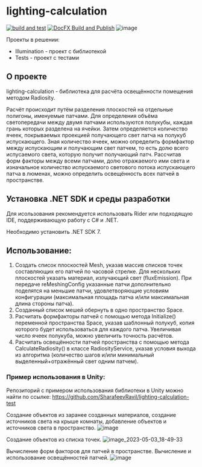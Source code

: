 # lighting-calculation
[![build and test](https://github.com/SharafeevRavil/lighting-calculation/actions/workflows/build-and-test.yml/badge.svg)](https://GitHub.com/SharafeevRavil/lighting-calculation/actions/workflows/build-and-test.yml)
[![DocFX Build and Publish](https://GitHub.com/SharafeevRavil/lighting-calculation/actions/workflows/docfx-build-publish.yml/badge.svg)](https://GitHub.com/SharafeevRavil/lighting-calculation/actions/workflows/docfx-build-publish.yml)
![image](https://user-images.githubusercontent.com/42946134/235922574-0a8ea985-1358-4c48-bd3f-9edd212a28dd.png)


Проекты в решении:
* Illumination - проект с библиотекой
* Tests - проект с тестами

## О проекте
lighting-calculation - библиотека для расчёта освещённости помещения методом Radiosity.

Расчёт происходит путём разделения плоскостей на отдельные полигоны, именуемые патчами. Для определения объёма светопередачи между двумя патчами используются полукубы, каждая грань которых разделена на ячейки. Затем определяется количество ячеек, покрываемых проекцией получающего свет патча на полукуб испускающего. Зная количество ячеек, можно определить формфактор между испускающим и получающим свет патчем, то есть долю всего испусаемого света, которую получит получающий патч. Рассчитав форм факторы между всеми патчами, долю отражаемого ими света и изначальное количество испускаемого светового потока испускающего патча в люменах, можно определить освещённость всех патчей в пространстве.

## Установка .NET SDK и среды разработки
Для исользования рекомендуется использовать Rider или подходящую IDE, поддерживающую работу с C# и .NET.

Необходимо установить .NET SDK 7.

## Использование:
1) Создать список плоскостей Mesh, указав массив списков точек составляющих его патчей по часовой стрелке. Для нескольких плоскостей указать материал, излучающий свет (fluxEmission). При передаче reMeshingConfig указанные патчи дополнительно поделятся на меньшие патчи, удовлетворяющие условиям конфигурации (максимальная площадь патча и/или максимальная длина стороны патча).
2) Созданный список мешей обернуть в одно пространство Space.
3) Расчитать формфакторы патчей с помощью метода Initialize() переменной пространства Space, указав шаблонный полукуб, копия которого будет использоваться для каждого патча. Увеличивая число ячеек полукуба, можно увеличить точность расчётов.
4) Расчитать освещённости патчей пространства с помощью метода CalculateRadiosity() в классе RadiosityService, указав условия выхода из алгоритма (количество шагов и/или минимальный выделенный+отражённый свет одним патчем).

### Пример использования в Unity:
Репозиторий с примером использования библиотеки в Unity можно найти по ссылке: https://github.com/SharafeevRavil/lighting-calculation-test

Создание объектов из заранее созданных материалов, создание источников света на крыше комнаты, добавление объектов и источников света в пространство.
![image](https://user-images.githubusercontent.com/42946134/235921940-da7e6c31-101a-43dc-8982-109225e209c9.png)

Создание объектов из списка точек.
![image_2023-05-03_18-49-33](https://user-images.githubusercontent.com/42946134/235970337-d3fb4238-1387-4b32-b64b-963dbaf33b41.png)

Вычисление форм факторов для патчей в пространстве. Вычисление и использование освещённостей патчей.
![image](https://user-images.githubusercontent.com/42946134/235922421-00e987af-f1ee-4db7-8d54-4ee9fd556988.png)  
